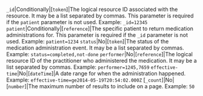  `_id`|Conditionally|[`token`]|The logical resource ID associated with the resource. It may be a list separated by commas. This parameter is required if the `patient` parameter is not used. Example: `_id=12345`
 `patient`|Conditionally|[`reference`]|The specific patient to return medication administrations for. This parameter is required if the `_id` parameter is not used. Example: `patient=1234`
 `status`|No|[`token`]|The status of the medication administration event. It may be a list separated by commas. Example: `status=completed,not-done`
 `performer`|No|[`reference`]|The logical resource ID of the practitioner who administered the medication. It may be a list separated by commas. Example: `performer=1245,7659`
 `effective-time`|No|[`dateTime`]|A date range for when the administration happened. Example: `effective-time=ge2014-05-19T20:54:02.000Z`
 [`_count`]|No|[`number`]|The maximum number of results to include on a page. Example: `50`

